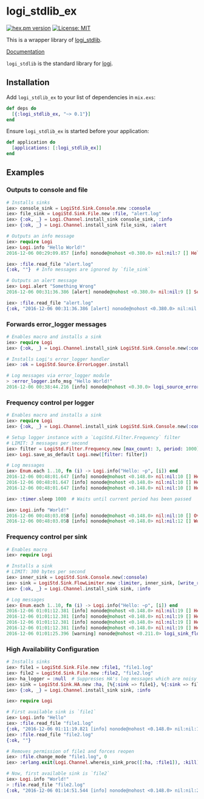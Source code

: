 logi_stdlib_ex
==============

[![hex.pm version](https://img.shields.io/hexpm/v/logi_stdlib_ex.svg)](https://hex.pm/packages/logi_stdlib_ex)
[![License: MIT](https://img.shields.io/badge/license-MIT-blue.svg)](LICENSE)

This is a wrapper library of [logi_stdlib](https://github.com/sile/logi_stdlib).

[Documentation](https://hexdocs.pm/logi_stdlib_ex/)

`logi_stdlib` is the standard library for [logi](https://github.com/sile/logi).

Installation
------------

Add `logi_stdlib_ex` to your list of dependencies in `mix.exs`:

```elixir
def deps do
  [{:logi_stdlib_ex, "~> 0.1"}]
end
```

Ensure `logi_stdlib_ex` is started before your application:

```elixir
def application do
  [applications: [:logi_stdlib_ex]]
end
```

Examples
--------

### Outputs to console and file

```elixir
# Installs sinks
iex> console_sink = LogiStd.Sink.Console.new :console
iex> file_sink = LogiStd.Sink.File.new :file, "alert.log"
iex> {:ok, _} = Logi.Channel.install_sink console_sink, :info
iex> {:ok, _} = Logi.Channel.install_sink file_sink, :alert

# Outputs an info message
iex> require Logi
iex> Logi.info "Hello World!"
2016-12-06 00:29:09.857 [info] nonode@nohost <0.380.0> nil:nil:7 [] Hello World!

iex> :file.read_file "alert.log"
{:ok, ""}  # Info messages are ignored by `file_sink`

# Outputs an alert message
iex> Logi.alert "Something Wrong"
2016-12-06 00:31:36.386 [alert] nonode@nohost <0.380.0> nil:nil:9 [] Something Wrong

iex> :file.read_file "alert.log"
{:ok, "2016-12-06 00:31:36.386 [alert] nonode@nohost <0.380.0> nil:nil:9 [] Something Wrong\n"}
```

### Forwards error_logger messages

```elixir
# Enables macro and installs a sink
iex> require Logi
iex> {:ok, _} = Logi.Channel.install_sink LogiStd.Sink.Console.new(:console), :info

# Installs Logi's error_logger handler
iex> :ok = LogiStd.Source.ErrorLogger.install

# Log messages via error_logger module
> :error_logger.info_msg "Hello World!"
2016-12-06 00:38:44.216 [info] nonode@nohost <0.30.0> logi_source_error_logger:default_log_fun:144 [gleader=<0.33.0>,sender=<0.148.0>] Hello World!
```

### Frequency control per logger

```elixir
# Enables macro and installs a sink
iex> require Logi
iex> {:ok, _} = Logi.Channel.install_sink LogiStd.Sink.Console.new(:console), :info

# Setup logger instance with a `LogiStd.Filter.Frequency` filter
# LIMIT: 3 messages per second
iex> filter = LogiStd.Filter.Frequency.new [max_count: 3, period: 1000]
iex> Logi.save_as_default Logi.new([filter: filter])

# Log messages
iex> Enum.each 1..10, fn (i) -> Logi.info("Hello: ~p", [i]) end
2016-12-06 00:48:01.647 [info] nonode@nohost <0.148.0> nil:nil:10 [] Hello: 1
2016-12-06 00:48:01.647 [info] nonode@nohost <0.148.0> nil:nil:10 [] Hello: 2
2016-12-06 00:48:01.647 [info] nonode@nohost <0.148.0> nil:nil:10 [] Hello: 3

iex> :timer.sleep 1000  # Waits until current period has been passed

iex> Logi.info "World!"
2016-12-06 00:48:03.058 [info] nonode@nohost <0.148.0> nil:nil:10 [] Over a period of 1.41 seconds, 7 messages were dropped
2016-12-06 00:48:03.058 [info] nonode@nohost <0.148.0> nil:nil:12 [] World!
```

### Frequency control per sink

```elixir
# Enables macro
iex> require Logi

# Installs a sink
# LIMIT: 300 bytes per second
iex> inner_sink = LogiStd.Sink.Console.new(:console)
iex> sink = LogiStd.Sink.FlowLimiter.new :limiter, inner_sink, [write_rate_limits: [{300, 1000}]]
iex> {:ok, _} = Logi.Channel.install_sink sink, :info

# Log messages
iex> Enum.each 1..10, fn (i) -> Logi.info("Hello: ~p", [i]) end
2016-12-06 01:01:12.381 [info] nonode@nohost <0.148.0> nil:nil:19 [] Hello: 1
2016-12-06 01:01:12.381 [info] nonode@nohost <0.148.0> nil:nil:19 [] Hello: 2
2016-12-06 01:01:12.381 [info] nonode@nohost <0.148.0> nil:nil:19 [] Hello: 3
2016-12-06 01:01:12.381 [info] nonode@nohost <0.148.0> nil:nil:19 [] Hello: 4
2016-12-06 01:01:25.396 [warning] nonode@nohost <0.211.0> logi_sink_flow_limiter_writer:report_omissions:189 [] Over a period of 60 seconds, 6 info messages were omitted: channel=logi_default_log, reason=rate_exceeded (e.g. [{pid,module,line},{<0.148.0>,nil,19}])
```

### High Availability Configuration

```elixir
# Installs sinks
iex> file1 = LogiStd.Sink.File.new :file1, "file1.log"
iex> file2 = LogiStd.Sink.File.new :file2, "file2.log"
iex> ha_logger = :null  # Suppresses HA's log messages which are noisy for this example
iex> sink = LogiStd.Sink.HA.new :ha, [%{:sink => file1}, %{:sink => file2}], [strategy: :first_available, logger: ha_logger]
iex> {:ok, _} = Logi.Channel.install_sink sink, :info

iex> require Logi

# First available sink is `file1`
iex> Logi.info "Hello"
iex> :file.read_file "file1.log"
{:ok, "2016-12-06 01:11:19.821 [info] nonode@nohost <0.148.0> nil:nil:16 [] Hello\n"}
iex> :file.read_file "file2.log"
{:ok, ""}

# Removes permission of file1 and forces reopen
iex> :file.change_mode "file1.log", 0
iex> :erlang.exit(Logi.Channel.whereis_sink_proc([:ha, :file1]), :kill)

# Now, first available sink is `file2`
iex> Logi.info "World!"
> :file.read_file "file2.log"
{:ok, "2016-12-06 01:14:51.544 [info] nonode@nohost <0.148.0> nil:nil:26 [] World!\n"}
```
